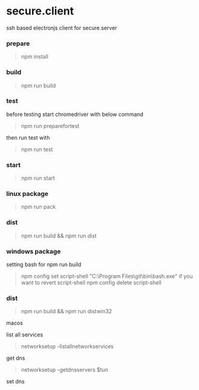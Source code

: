 # secure.client
ssh based electronjs client for secure.server

### prepare
> npm install
### build 
> npm run build

### test
before testing start chromedriver with below command
> npm run preparefortest

then run test with
> npm run test

### start
> npm run start

### linux package
> npm run pack
### dist
> npm run build && npm run dist

### windows package
setting bash for npm run build
> npm config set script-shell "C:\\Program Files\\git\\bin\\bash.exe"
if you want to revert script-shell
> npm config delete script-shell
### dist
> npm run build && npm run distwin32
























macos
 
list all services
> networksetup -listallnetworkservices

get dns

> networksetup -getdnsservers $tun

set dns

>
